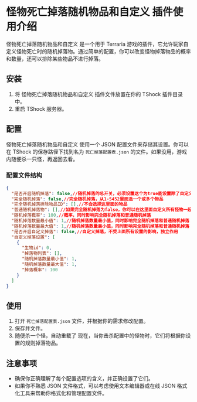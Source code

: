 # 怪物死亡掉落随机物品和自定义 插件使用介绍
怪物死亡掉落随机物品和自定义 是一个用于 Terraria 游戏的插件，它允许玩家自定义怪物死亡时的随机掉落物。通过简单的配置，你可以改变怪物掉落物品的概率和数量，还可以排除某些物品不进行掉落。
## 安装
1. 将 怪物死亡掉落随机物品和自定义 插件文件放置在你的 TShock 插件目录中。
2. 重启 TShock 服务器。
## 配置
怪物死亡掉落随机物品和自定义 使用一个 JSON 配置文件来存储其设置。你可以在 TShock 的保存路径下找到名为 `死亡掉落配置表.json` 的文件。如果没用，游戏内随便杀一只怪，再返回去看。
### 配置文件结构
```json
{
  "是否开启随机掉落": false,//随机掉落的总开关，必须设置这个为true能设置除了自定义以外的内容
  "完全随机掉落": false,//完全随机掉落，从1-5452里面选一个或多个物品
  "完全随机掉落排除物品ID": [],//不会选择这里面的物品
  "普通随机掉落物": [],//如果完全随机掉落为false，你可以在这里面自定义所有怪物一起的随机掉落物，随机掉落物从这里面选取
  "随机掉落概率": 100,//概率，同时影响完全随机掉落和普通随机掉落
  "随机掉落数量最小值": 1,//随机掉落数量最小值，同时影响完全随机掉落和普通随机掉落
  "随机掉落数量最大值": 1,//随机掉落数量最小值，同时影响完全随机掉落和普通随机掉落
  "是否开启自定义掉落": false,//自定义掉落，不受上面所有设置的影响，独立作用
  "自定义掉落设置": [
    {
      "生物id": 0,
      "掉落物列表": [],
      "随机掉落数量最小值": 1,
      "随机掉落数量最大值": 1,
      "掉落概率": 100
    }
  ]
}

```
## 使用
1. 打开 `死亡掉落配置表.json` 文件，并根据你的需求修改配置。
2. 保存并文件。
3. 随便杀一个怪，自动重载了
现在，当你击杀配置中的怪物时，它们将根据你设置的规则掉落物品。
## 注意事项
- 确保你正确理解了每个配置选项的含义，并正确设置了它们。
- 如果你不熟悉 JSON 文件格式，可以考虑使用文本编辑器或在线 JSON 格式化工具来帮助你格式化和管理配置文件。
